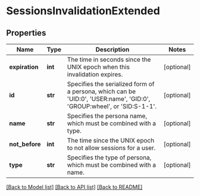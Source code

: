 # SessionsInvalidationExtended

## Properties
Name | Type | Description | Notes
------------ | ------------- | ------------- | -------------
**expiration** | **int** | The time in seconds since the UNIX epoch when this invalidation expires. | [optional] 
**id** | **str** | Specifies the serialized form of a persona, which can be &#39;UID:0&#39;, &#39;USER:name&#39;, &#39;GID:0&#39;, &#39;GROUP:wheel&#39;, or &#39;SID:S-1-1&#39;. | [optional] 
**name** | **str** | Specifies the persona name, which must be combined with a type. | [optional] 
**not_before** | **int** | The time since the UNIX epoch to not allow sessions for a user. | [optional] 
**type** | **str** | Specifies the type of persona, which must be combined with a name. | [optional] 

[[Back to Model list]](../README.md#documentation-for-models) [[Back to API list]](../README.md#documentation-for-api-endpoints) [[Back to README]](../README.md)


